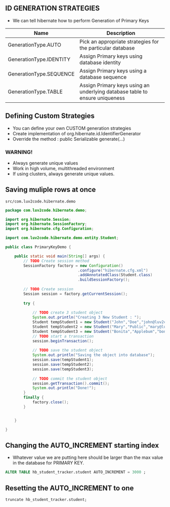 ## ID GENERATION STRATEGIES 
- We can tell hibernate how to perform Generation of Primary Keys

| Name | Description |
|------|-------------|
|GenerationType.AUTO|Pick an appropriate strategies for the particular database|
|GenerationType.IDENTITY|Assign Primary keys using database identity|
|GenerationType.SEQUENCE|Assign Primary keys using a database sequence|
|GenerationType.TABLE|Assign Primary keys using an underlying database table to ensure uniqueness|

## Defining Custom Strategies 
- You can define your own CUSTOM generation strategies 
- Create implementation of org.hibernate.id.IdentifierGenerator
- Override the method : public Serializable generate(...)


### WARNING!
- Always generate unique values 
- Work in high volume, multithreaded environment 
- If using clusters, always generate unique values. 

## Saving muliple rows at once 

`src/com.luv2code.hibernate.demo`
```Java
package com.luv2code.hibernate.demo;

import org.hibernate.Session;
import org.hibernate.SessionFactory;
import org.hibernate.cfg.Configuration;

import com.luv2code.hibernate.demo.entity.Student;

public class PrimaryKeyDemo {

	public static void main(String[] args) {
		// TODO Create session method 
		SessionFactory factory = new Configuration()
								.configure("hibernate.cfg.xml")
								.addAnnotatedClass(Student.class)
								.buildSessionFactory(); 
		
		// TODO Create session 
		Session session = factory.getCurrentSession();
		
		try {
			
			// TODO create 3 student object 
			System.out.println("Creating 3 New Student : ");
			Student tempStudent1 = new Student("John","Doe","john@luv2code.com");
			Student tempStudent2 = new Student("Mary","Public","mary@luv2code.com");
			Student tempStudent3 = new Student("Bonita","Applebum","bonita@luv2code.com");
			// TODO start a transaction 
			session.beginTransaction(); 
			
			// TODO save the student object 
			System.out.println("Saving the object into database");
			session.save(tempStudent1);
			session.save(tempStudent2);
			session.save(tempStudent3);
			
			// TODO commit the student object 
			session.getTransaction().commit(); 
			System.out.println("Done!");
		}
		finally {
			factory.close();
		}


	}

}
```

## Changing the AUTO_INCREMENT starting index 
- Whatever value we are putting here should be larger than the max value in the database for PRIMARY KEY. 
```sql 
ALTER TABLE hb_student_tracker.student AUTO_INCREMENT = 3000 ; 
```

## Resetting the AUTO_INCREMENT to one 
```
truncate hb_student_tracker.student;
```